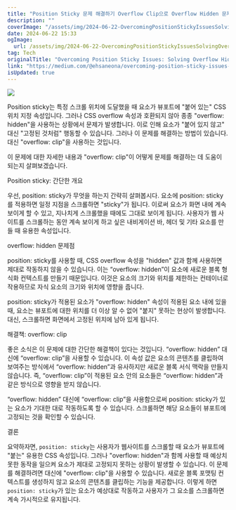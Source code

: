 ```yaml
---
title: "Position Sticky 문제 해결하기 Overflow Clip으로 Overflow Hidden 문제 해결하는 방법"
description: ""
coverImage: "/assets/img/2024-06-22-OvercomingPositionStickyIssuesSolvingOverflowHiddenProblemswithOverflowClip_0.png"
date: 2024-06-22 15:33
ogImage: 
  url: /assets/img/2024-06-22-OvercomingPositionStickyIssuesSolvingOverflowHiddenProblemswithOverflowClip_0.png
tag: Tech
originalTitle: "Overcoming Position Sticky Issues: Solving Overflow Hidden Problems with Overflow Clip"
link: "https://medium.com/@ehsaneona/overcoming-position-sticky-issues-solving-overflow-hidden-problems-with-overflow-clip-e8e79a7b0c34"
isUpdated: true
---
```






<img src="/assets/img/2024-06-22-OvercomingPositionStickyIssuesSolvingOverflowHiddenProblemswithOverflowClip_0.png" />

Position sticky는 특정 스크롤 위치에 도달했을 때 요소가 뷰포트에 "붙어 있는" CSS 위치 지정 속성입니다. 그러나 CSS overflow 속성과 호환되지 않아 종종 "overflow: hidden"을 사용하는 상황에서 문제가 발생합니다. 이로 인해 요소가 "붙어 있지 않고" 대신 "고정된 것처럼" 행동할 수 있습니다. 그러나 이 문제를 해결하는 방법이 있습니다. 대신 "overflow: clip"을 사용하는 것입니다.

이 문제에 대한 자세한 내용과 "overflow: clip"이 어떻게 문제를 해결하는 데 도움이 되는지 살펴보겠습니다.

Position sticky: 간단한 개요


<div class="content-ad"></div>

우선, position: sticky가 무엇을 하는지 간략히 살펴봅시다. 요소에 position: sticky를 적용하면 일정 지점을 스크롤하면 "sticky"가 됩니다. 이로써 요소가 화면 내에 계속 보이게 할 수 있고, 지나치게 스크롤했을 때에도 그대로 보이게 됩니다. 사용자가 웹 사이트를 스크롤하는 동안 계속 보이게 하고 싶은 내비게이션 바, 헤더 및 기타 요소를 만들 때 유용한 속성입니다.

overflow: hidden 문제점

position: sticky를 사용할 때, CSS overflow 속성을 "hidden" 값과 함께 사용하면 제대로 작동하지 않을 수 있습니다. 이는 “overflow: hidden”이 요소에 새로운 블록 형식화 컨텍스트를 만들기 때문입니다. 이것은 요소의 크기와 위치를 제한하는 컨테이너로 작용하므로 자식 요소의 크기와 위치에 영향을 줍니다.

position: sticky가 적용된 요소가 "overflow: hidden" 속성이 적용된 요소 내에 있을 때, 요소는 뷰포트에 대한 위치를 더 이상 알 수 없어 "붙지" 못하는 현상이 발생합니다. 대신, 스크롤하면 화면에서 고정된 위치에 남아 있게 됩니다.

<div class="content-ad"></div>

해결책: overflow: clip

좋은 소식은 이 문제에 대한 간단한 해결책이 있다는 것입니다. “overflow: hidden” 대신에 “overflow: clip”을 사용할 수 있습니다. 이 속성 값은 요소의 콘텐츠를 클립하여 보여주는 방식에서 “overflow: hidden”과 유사하지만 새로운 블록 서식 맥락을 만들지 않습니다. 즉, “overflow: clip”이 적용된 요소 안의 요소들은 “overflow: hidden”과 같은 방식으로 영향을 받지 않습니다.

“overflow: hidden” 대신에 “overflow: clip”을 사용함으로써 position: sticky가 있는 요소가 기대한 대로 작동하도록 할 수 있습니다. 스크롤하면 해당 요소들이 뷰포트에 고정되는 것을 확인할 수 있습니다.

결론

<div class="content-ad"></div>

요약하자면, `position: sticky`는 사용자가 웹사이트를 스크롤할 때 요소가 뷰포트에 "붙는" 유용한 CSS 속성입니다. 그러나 "overflow: hidden"과 함께 사용할 때 예상치 못한 동작을 일으켜 요소가 제대로 고정되지 못하는 상황이 발생할 수 있습니다. 이 문제를 해결하려면 대신에 "overflow: clip"을 사용할 수 있습니다. 새로운 블록 포맷팅 컨텍스트를 생성하지 않고 요소의 콘텐츠를 클립하는 기능을 제공합니다. 이렇게 하면 `position: sticky`가 있는 요소가 예상대로 작동하고 사용자가 그 요소를 스크롤하면 계속 가시적으로 유지됩니다.